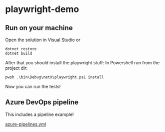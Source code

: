 # playwright-demo

## Run on your machine
Open the solution in Visual Studio or 
```
dotnet restore
dotnet build
```

After that you should install the playwright stuff:
In Powershell run from the project dir:
```
pwsh .\bin\Debug\netX\playwright.ps1 install
```

Now you can run the tests!

## Azure DevOps pipeline
This includes a pipeline example!

[azure-pipelines.yml](playwright-demo/azure-pipelines.yml)

